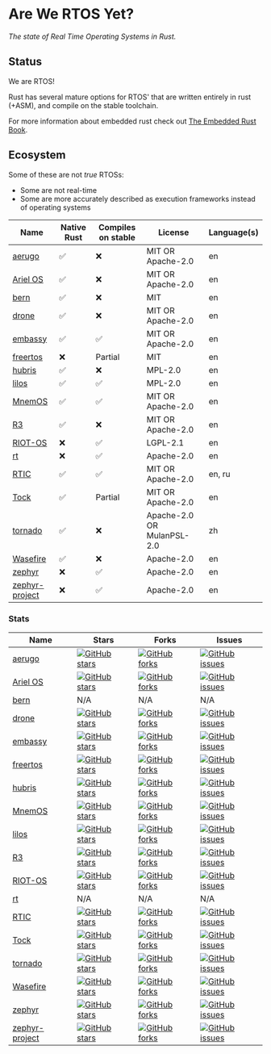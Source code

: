 # Are We RTOS Yet?

_The state of Real Time Operating Systems in Rust._

## Status

We are RTOS!

Rust has several mature options for RTOS' that are written entirely in rust (+ASM), and compile on the stable toolchain.

For more information about embedded rust check out [The Embedded Rust Book](https://docs.rust-embedded.org/book/).

## Ecosystem

Some of these are not _true_ RTOSs:
* Some are not real-time
* Some are more accurately described as execution frameworks instead of operating systems

| Name       | Native Rust | Compiles on stable | License                    | Language(s) |
|------------|-------------|--------------------|----------------------------|-------------|
| [aerugo]   | ✅          | ❌                 | MIT OR Apache-2.0          | en          |
| [Ariel OS] | ✅          | ❌                 | MIT OR Apache-2.0          | en          |
| [bern]     | ✅          | ❌                 | MIT                        | en          |
| [drone]    | ✅          | ❌                 | MIT OR Apache-2.0          | en          |
| [embassy]  | ✅          | ✅                 | MIT OR Apache-2.0          | en          |
| [freertos] | ❌          | Partial            | MIT                        | en          |
| [hubris]   | ✅          | ❌                 | MPL-2.0                    | en          |
| [lilos]    | ✅          | ✅                 | MPL-2.0                    | en          |
| [MnemOS]   | ✅          | ✅                 | MIT OR Apache-2.0          | en          |
| [R3]       | ✅          | ❌                 | MIT OR Apache-2.0          | en          |
| [RIOT-OS]  | ❌          | ✅                 | LGPL-2.1                   | en          |
| [rt]       | ❌          | ✅                 | Apache-2.0                 | en          |
| [RTIC]     | ✅          | ✅                 | MIT OR Apache-2.0          | en, ru      |
| [Tock]     | ✅          | Partial            | MIT OR Apache-2.0          | en          |
| [tornado]  | ✅          | ❌                 | Apache-2.0 OR MulanPSL-2.0 | zh          |
| [Wasefire] | ✅          | ❌                 | Apache-2.0                 | en          |
| [zephyr]   | ❌          | ✅                 | Apache-2.0                 | en          |
| [zephyr-project]   | ❌          | ✅                 | Apache-2.0                 | en          |

### Stats

| Name       | Stars | Forks | Issues |
|------------|-------|-------|--------|
| [aerugo]    | [![GitHub stars](https://img.shields.io/github/stars/n7space/aerugo)](https://github.com/n7space/aerugo/stargazers) | [![GitHub forks](https://img.shields.io/github/forks/n7space/aerugo)](https://github.com/n7space/aerugo) | [![GitHub issues](https://img.shields.io/github/issues/n7space/aerugo)](https://github.com/n7space/aerugo/issues) |
| [Ariel OS] | [![GitHub stars](https://img.shields.io/github/stars/ariel-os/ariel-os)](https://github.com/ariel-os/ariel-os/stargazers) | [![GitHub forks](https://img.shields.io/github/forks/ariel-os/ariel-os)](https://github.com/ariel-os/ariel-os/network) | [![GitHub issues](https://img.shields.io/github/issues/ariel-os/ariel-os)](https://github.com/ariel-os/ariel-os/issues) |
| [bern]     | N/A   | N/A   | N/A    |
| [drone]    | [![GitHub stars](https://img.shields.io/github/stars/drone-os/drone-core)](https://github.com/drone-os/drone-core/stargazers) | [![GitHub forks](https://img.shields.io/github/forks/drone-os/drone-core)](https://github.com/drone-os/drone-core/network) | [![GitHub issues](https://img.shields.io/github/issues/drone-os/drone-core)](https://github.com/drone-os/drone-core/issues) |
| [embassy]  | [![GitHub stars](https://img.shields.io/github/stars/embassy-rs/embassy)](https://github.com/embassy-rs/embassy/stargazers) | [![GitHub forks](https://img.shields.io/github/forks/embassy-rs/embassy)](https://github.com/embassy-rs/embassy/network) | [![GitHub issues](https://img.shields.io/github/issues/embassy-rs/embassy)](https://github.com/embassy-rs/embassy/issues) |
| [freertos] | [![GitHub stars](https://img.shields.io/github/stars/lobaro/FreeRTOS-rust)](https://github.com/lobaro/FreeRTOS-rust/stargazers) | [![GitHub forks](https://img.shields.io/github/forks/lobaro/FreeRTOS-rust)](https://github.com/lobaro/FreeRTOS-rust/network) | [![GitHub issues](https://img.shields.io/github/issues/lobaro/FreeRTOS-rust)](https://github.com/lobaro/FreeRTOS-rust/issues) |
| [hubris]   | [![GitHub stars](https://img.shields.io/github/stars/oxidecomputer/hubris)](https://github.com/oxidecomputer/hubris/stargazers) | [![GitHub forks](https://img.shields.io/github/forks/oxidecomputer/hubris)](https://github.com/oxidecomputer/hubris/network) | [![GitHub issues](https://img.shields.io/github/issues/oxidecomputer/hubris)](https://github.com/oxidecomputer/hubris/issues) |
| [MnemOS]   | [![GitHub stars](https://img.shields.io/github/stars/jamesmunns/pellegrino)](https://github.com/jamesmunns/pellegrino/stargazers) | [![GitHub forks](https://img.shields.io/github/forks/jamesmunns/pellegrino)](https://github.com/jamesmunns/pellegrino/network) | [![GitHub issues](https://img.shields.io/github/issues/jamesmunns/pellegrino)](https://github.com/jamesmunns/pellegrino/issues) |
| [lilos]   | [![GitHub stars](https://img.shields.io/github/stars/cbiffle/lilos)](https://github.com/cbiffle/lilos/stargazers) | [![GitHub forks](https://img.shields.io/github/forks/cbiffle/lilos)](https://github.com/cbiffle/lilos/network) | [![GitHub issues](https://img.shields.io/github/issues/cbiffle/lilos)](https://github.com/cbiffle/lilos/issues) |
| [R3]       | [![GitHub stars](https://img.shields.io/github/stars/r3-os/r3)](https://github.com/r3-os/r3/stargazers) | [![GitHub forks](https://img.shields.io/github/forks/r3-os/r3)](https://github.com/r3-os/r3/network) | [![GitHub issues](https://img.shields.io/github/issues/r3-os/r3)](https://github.com/r3-os/r3/issues) |
| [RIOT-OS]  | [![GitHub stars](https://img.shields.io/github/stars/RIOT-OS/RIOT)](https://github.com/RIOT-OS/RIOT/stargazers) | [![GitHub forks](https://img.shields.io/github/forks/RIOT-OS/RIOT)](https://github.com/RIOT-OS/RIOT/network) | [![GitHub issues](https://img.shields.io/github/issues/RIOT-OS/RIOT)](https://github.com/RIOT-OS/RIOT/issues) |
| [rt]       | N/A   | N/A   | N/A    |
| [RTIC]     | [![GitHub stars](https://img.shields.io/github/stars/rtic-rs/cortex-m-rtic)](https://github.com/rtic-rs/cortex-m-rtic/stargazers) | [![GitHub forks](https://img.shields.io/github/forks/rtic-rs/cortex-m-rtic)](https://github.com/rtic-rs/cortex-m-rtic/network) | [![GitHub issues](https://img.shields.io/github/issues/rtic-rs/cortex-m-rtic)](https://github.com/rtic-rs/cortex-m-rtic/issues) |
| [Tock]     | [![GitHub stars](https://img.shields.io/github/stars/tock/tock)](https://github.com/tock/tock/stargazers) | [![GitHub forks](https://img.shields.io/github/forks/tock/tock)](https://github.com/tock/tock/network) | [![GitHub issues](https://img.shields.io/github/issues/tock/tock)](https://github.com/tock/tock/issues) |
| [tornado]  | [![GitHub stars](https://img.shields.io/github/stars/HUST-OS/tornado-os)](https://github.com/HUST-OS/tornado-os/stargazers) | [![GitHub forks](https://img.shields.io/github/forks/HUST-OS/tornado-os)](https://github.com/HUST-OS/tornado-os/network) | [![GitHub issues](https://img.shields.io/github/issues/HUST-OS/tornado-os)](https://github.com/HUST-OS/tornado-os/issues) |
| [Wasefire] | [![GitHub stars](https://img.shields.io/github/stars/google/wasefire)](https://github.com/google/wasefire/stargazers) | [![GitHub forks](https://img.shields.io/github/forks/google/wasefire)](https://github.com/google/wasefire/network) | [![GitHub issues](https://img.shields.io/github/issues/google/wasefire)](https://github.com/google/wasefire/issues) |
| [zephyr]   | [![GitHub stars](https://img.shields.io/github/stars/tylerwhall/zephyr-rust)](https://github.com/tylerwhall/zephyr-rust/stargazers) | [![GitHub forks](https://img.shields.io/github/forks/tylerwhall/zephyr-rust)](https://github.com/tylerwhall/zephyr-rust/network) | [![GitHub issues](https://img.shields.io/github/issues/tylerwhall/zephyr-rust)](https://github.com/tylerwhall/zephyr-rust/issues) |
| [zephyr-project]   | [![GitHub stars](https://img.shields.io/github/stars/zephyrproject-rtos/zephyr-lang-rust)](https://github.com/zephyrproject-rtos/zephyr-lang-rust/stargazers) | [![GitHub forks](https://img.shields.io/github/forks/zephyrproject-rtos/zephyr-lang-rust)](https://github.com/zephyrproject-rtos/zephyr-lang-rust/network) | [![GitHub issues](https://img.shields.io/github/issues/zephyrproject-rtos/zephyr-lang-rust)](https://github.com/zephyrproject-rtos/zephyr-lang-rust/issues) |

[aerugo]: https://github.com/n7space/aerugo
[Ariel OS]: https://ariel-os.org/
[bern]: https://bern-rtos.org/
[drone]: https://www.drone-os.com/
[embassy]: https://github.com/embassy-rs/embassy
[freertos]: https://github.com/lobaro/FreeRTOS-rust
[hubris]: https://hubris.oxide.computer/
[MnemOS]: https://jamesmunns.com/blog/mnemos-initial-release/
[lilos]: https://github.com/cbiffle/lilos
[R3]: https://crates.io/crates/r3
[RIOT-OS]: https://doc.riot-os.org/using-rust.html
[rt]: https://crates.io/crates/rt
[RTIC]: https://rtic.rs/1/book/en/
[Tock]: https://www.tockos.org/
[tornado]: https://github.com/HUST-OS/tornado-os
[Wasefire]: https://google.github.io/wasefire/
[zephyr]: https://github.com/tylerwhall/zephyr-rust
[zephyr-project]: https://github.com/zephyrproject-rtos/zephyr-lang-rust/
